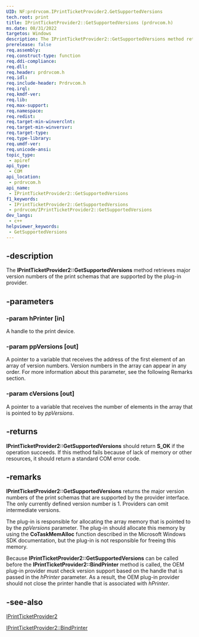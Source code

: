 ```yaml
---
UID: NF:prdrvcom.IPrintTicketProvider2.GetSupportedVersions
tech.root: print
title: IPrintTicketProvider2::GetSupportedVersions (prdrvcom.h)
ms.date: 08/31/2022
targetos: Windows
description: The IPrintTicketProvider2::GetSupportedVersions method retrieves major version numbers of the print schemas that are supported by the plug-in provider.
prerelease: false
req.assembly: 
req.construct-type: function
req.ddi-compliance: 
req.dll: 
req.header: prdrvcom.h
req.idl: 
req.include-header: Prdrvcom.h
req.irql: 
req.kmdf-ver: 
req.lib: 
req.max-support: 
req.namespace: 
req.redist: 
req.target-min-winverclnt: 
req.target-min-winversvr: 
req.target-type: 
req.type-library: 
req.umdf-ver: 
req.unicode-ansi: 
topic_type:
 - apiref
api_type:
 - COM
api_location:
 - prdrvcom.h
api_name:
 - IPrintTicketProvider2::GetSupportedVersions
f1_keywords:
 - IPrintTicketProvider2::GetSupportedVersions
 - prdrvcom/IPrintTicketProvider2::GetSupportedVersions
dev_langs:
 - c++
helpviewer_keywords:
 - GetSupportedVersions
---
```


## -description

The **IPrintTicketProvider2::GetSupportedVersions** method retrieves major version numbers of the print schemas that are supported by the plug-in provider.

## -parameters

### -param hPrinter [in]

A handle to the print device.

### -param ppVersions [out]

A pointer to a variable that receives the address of the first element of an array of version numbers. Version numbers in the array can appear in any order. For more information about this parameter, see the following Remarks section.

### -param cVersions [out]

A pointer to a variable that receives the number of elements in the array that is pointed to by *ppVersions*.

## -returns

**IPrintTicketProvider2::GetSupportedVersions** should return **S_OK** if the operation succeeds. If this method fails because of lack of memory or other resources, it should return a standard COM error code.

## -remarks

**IPrintTicketProvider2::GetSupportedVersions** returns the major version numbers of the print schemas that are supported by the provider interface. The only currently defined version number is 1. Providers can omit intermediate versions.

The plug-in is responsible for allocating the array memory that is pointed to by the *ppVersions* parameter. The plug-in should allocate this memory by using the **CoTaskMemAlloc** function described in the Microsoft Windows SDK documentation, but the plug-in is not responsible for freeing this memory.

Because **IPrintTicketProvider2::GetSupportedVersions** can be called before the **IPrintTicketProvider2::BindPrinter** method is called, the OEM plug-in provider must check version support based on the handle that is passed in the *hPrinter* parameter. As a result, the OEM plug-in provider should not close the printer handle that is associated with *hPrinter*.

## -see-also

[IPrintTicketProvider2](./nn-prdrvcom-iprintticketprovider2.md)

[IPrintTicketProvider2::BindPrinter](./nf-prdrvcom-iprintticketprovider2-bindprinter.md)
